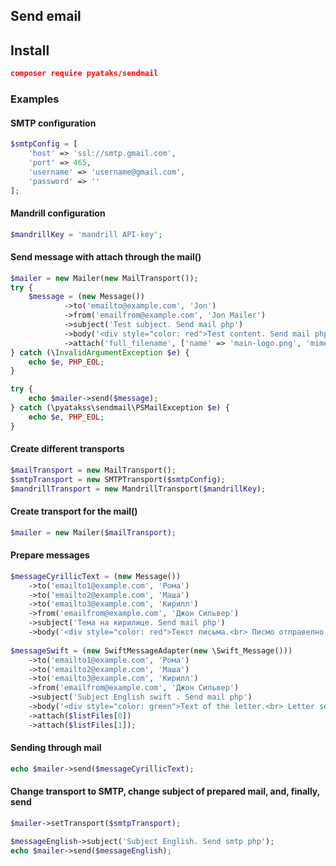 Send email
----------

## Install
```json
composer require pyataks/sendmail
```

### Examples

#### SMTP configuration
```php
$smtpConfig = [
    'host' => 'ssl://smtp.gmail.com',
    'port' => 465,
    'username' => 'username@gmail.com',
    'password' => ''
];
```

#### Mandrill configuration
```php
$mandrillKey = 'mandrill API-key';
```

#### Send message with attach through the mail() 
```php
$mailer = new Mailer(new MailTransport());
try {
	$message = (new Message())
            ->to('emailto@example.com', 'Jon')
            ->from('emailfrom@example.com', 'Jon Mailer')
            ->subject('Test subject. Send mail php')
            ->body('<div style="color: red">Test content. Send mail php</div>', 'text/html')
            ->attach('full_filename', ['name' => 'main-logo.png', 'mime_type' => 'image\png']);
} catch (\InvalidArgumentException $e) {
	echo $e, PHP_EOL;
}

try {
	echo $mailer->send($message);
} catch (\pyatakss\sendmail\PSMailException $e) {
	echo $e, PHP_EOL;
}
```

#### Create different transports
```php
$mailTransport = new MailTransport();
$smtpTransport = new SMTPTransport($smtpConfig);
$mandrillTransport = new MandrillTransport($mandrillKey);
```
#### Create transport for the mail()
```php
$mailer = new Mailer($mailTransport);
```
#### Prepare messages
```php
$messageCyrillicText = (new Message())
    ->to('emailto1@example.com', 'Рома')
    ->to('emailto2@example.com', 'Маша')
    ->to('emailto3@example.com', 'Кирилл')
    ->from('emailfrom@example.com', 'Джон Сильвер')
    ->subject('Тема на кирилице. Send mail php')
    ->body('<div style="color: red">Текст письма.<br> Писмо отправелно без attach. <br> Send mail php</div>', 'text/html');
    
$messageSwift = (new SwiftMessageAdapter(new \Swift_Message()))
    ->to('emailto1@example.com', 'Рома')
    ->to('emailto2@example.com', 'Маша')
    ->to('emailto3@example.com', 'Кирилл')
    ->from('emailfrom@example.com', 'Джон Сильвер')
    ->subject('Subject English swift . Send mail php')
    ->body('<div style="color: green">Text of the letter.<br> Letter sent WITH attach. <br> Send mail php</div>', 'text/html')
    ->attach($listFiles[0])
    ->attach($listFiles[1]);
```
#### Sending through mail
```php
echo $mailer->send($messageCyrillicText);
```

#### Change transport to SMTP, change subject of prepared mail, and, finally, send
```php
$mailer->setTransport($smtpTransport);

$messageEnglish->subject('Subject English. Send smtp php');
echo $mailer->send($messageEnglish);
```
